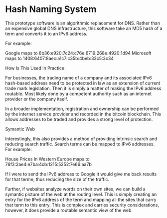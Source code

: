 # Hash Naming System

This prototype software is an algorithmic replacement for DNS.  Rather than an expensive global DNS infrastructure, this software take an MD5 hash of a term and converts it to an IPv6 address.

For example:

Google maps to 8b36:e920:7c24:c76e:6719:268e:4920:1d94
Microsoft maps to 1408:6407:8aec:a1c7:c35b:4beb:33c5:3c34

How Is This Used In Practice

For businesses, the trading name of a company and its associated IPv6 hash-based address need to be protected in law as an extension of current trade mark legislation.  Then it is simply a matter of making the IPv6 address routable.  Most likely done by a competent authority such as an internet provider or the company itself.

In a broader implementation, registration and ownership can be performed by the internet service provider and recorded in the bitcoin blockchain.  This allows addresses to be traded and provides a strong level of protection.

Symantic Web

Interestingly, this also provides a method of providing intrinsic search and reducing search traffic.  Search terms can be mapped to IPv6 addresses.  For example:

House Prices In Western Europe maps to 76f3:2ae4:e7ba:4cb:1215:5252:7e66:aa7b

If I were to send the IPv6 address to Google it would give me back results for that terme, thus reducing the size of the traffic.

Further, if websites analyze words on their own sites, we can build a symantic picture of the web at the routing level.  This is simply creating an entry for the IPv6 address of the term and mapping all the sites that carry that term to this entry.  This is complex and carries security considerations, however, it does provide a routable semantic view of the web.




